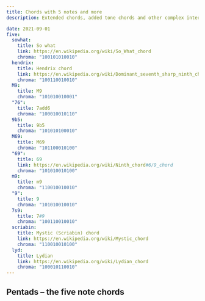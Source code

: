 ```yaml
---
title: Chords with 5 notes and more
description: Extended chords, added tone chords and other complex interval combinations

date: 2021-09-01
five:
  sowhat:
    title: So what
    link: https://en.wikipedia.org/wiki/So_What_chord
    chroma: "100101010010"
  hendrix:
    title: Hendrix chord
    link: https://en.wikipedia.org/wiki/Dominant_seventh_sharp_ninth_chord
    chroma: "100110010010"
  M9:
    title: M9
    chroma: "101010010001"
  "76":
    title: 7add6
    chroma: "100010010110"
  9b5:
    title: 9b5
    chroma: "101010100010"
  M69:
    title: M69
    chroma: "101100010100"
  "69":
    title: 69
    link: https://en.wikipedia.org/wiki/Ninth_chord#6/9_chord
    chroma: "101010010100"
  m9:
    title: m9
    chroma: "110010010010"
  "9":
    title: 9
    chroma: "101010010010"
  7s9:
    title: 7#9
    chroma: "100110010010"
  scriabin:
    title: Mystic (Scriabin) chord
    link: https://en.wikipedia.org/wiki/Mystic_chord
    chroma: "110010010100"
  lyd:
    title: Lydian
    link: https://en.wikipedia.org/wiki/Lydian_chord
    chroma: "100010110010"
---
```


## Pentads – the five note chords

<chroma-profile-collection :collection="$frontmatter.five" />

<youtube-embed video="RFH1LD4KdWs" />
